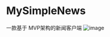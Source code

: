 # MySimpleNews
一款基于 MVP架构的新闻客户端
![image](http://github.com/hanzhonghao/MySimpleNews/DisplayImg/2017030701.gif)
